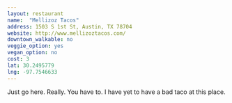 ```yaml
---
layout: restaurant
name:  "Mellizoz Tacos"
address: 1503 S 1st St, Austin, TX 78704
website: http://www.mellizoztacos.com/
downtown_walkable: no
veggie_option: yes
vegan_option: no
cost: 3
lat: 30.2495779
lng: -97.7546633
---
```


Just go here. Really. You have to. I have yet to have a bad taco at this place.
